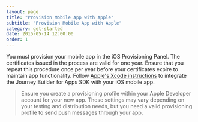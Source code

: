 ```yaml
---
layout: page
title: "Provision Mobile App with Apple"
subtitle: "Provision Mobile App with Apple"
category: get-started
date: 2015-05-14 12:00:00
order: 1
---
```

You must provision your mobile app in the iOS Provisioning Panel. The certificates issued in the process are valid for one year. Ensure that you repeat this procedure once per year before your certificates expire to maintain app functionality. Follow [Apple's Xcode instructions](http://help.apple.com/xcode/mac/current/#/dev11b059073) to integrate the Journey Builder for Apps SDK with your iOS mobile app.

> Ensure you create a provisioning profile within your Apple Developer account for your new app. These settings may vary depending on your testing and distribution needs, but you need a valid provisioning profile to send push messages through your app.
